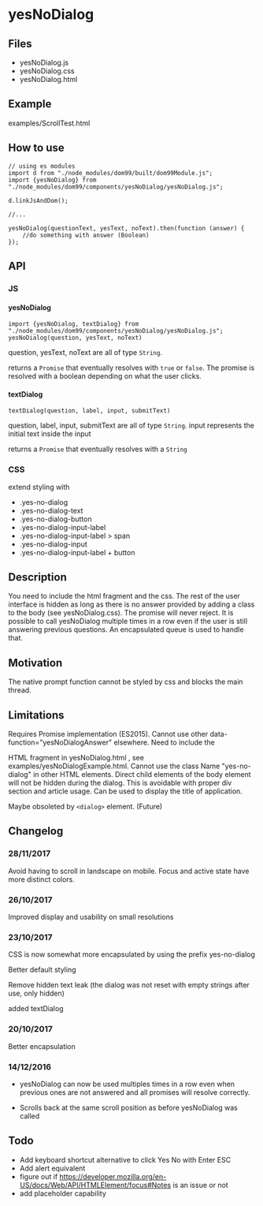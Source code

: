 # yesNoDialog

## Files

* yesNoDialog.js
* yesNoDialog.css
* yesNoDialog.html

## Example

examples/ScrollTest.html

## How to use

    // using es modules
    import d from "./node_modules/dom99/built/dom99Module.js";
    import {yesNoDialog} from "./node_modules/dom99/components/yesNoDialog/yesNoDialog.js";

    d.linkJsAndDom();
    
    //...
    
    yesNoDialog(questionText, yesText, noText).then(function (answer) {
        //do something with answer (Boolean)
    });
    
## API

### JS

#### yesNoDialog

    import {yesNoDialog, textDialog} from "./node_modules/dom99/components/yesNoDialog/yesNoDialog.js";
    yesNoDialog(question, yesText, noText)


question, yesText, noText are all of type `String`.

returns a `Promise` that eventually resolves with `true` or `false`.
The promise is resolved with a boolean depending on what the user clicks.


#### textDialog

    textDialog(question, label, input, submitText)


question, label, input, submitText are all of type `String`. input represents the initial text inside the input

returns a `Promise` that eventually resolves with a `String`

### CSS

extend styling with

 * .yes-no-dialog
 * .yes-no-dialog-text 
 * .yes-no-dialog-button
 * .yes-no-dialog-input-label
 * .yes-no-dialog-input-label > span
 * .yes-no-dialog-input
 * .yes-no-dialog-input-label + button
    
## Description

You need to include the html fragment and the css. 
The rest of the user interface is hidden as long as there is no answer provided by adding a class to the body (see yesNoDialog.css). 
The promise will never reject.
It is possible to call yesNoDialog multiple times in a row even if the user is still answering previous questions.
An encapsulated queue is used to handle that.

## Motivation

The native prompt function cannot be styled by css and blocks the main thread.

## Limitations

Requires Promise implementation (ES2015). Cannot use other data-function="yesNoDialogAnswer" elsewhere. 
Need to include the <div class="dialog"> HTML fragment in yesNoDialog.html , see examples/yesNoDialogExample.html.
Cannot use the class Name "yes-no-dialog" in other HTML elements.
Direct child elements of the body element will not be hidden during the dialog.
This is avoidable with proper div section and article usage.
Can be used to display the title of application.

Maybe obsoleted by `<dialog>` element. (Future)

## Changelog

### 28/11/2017

Avoid having to scroll in landscape on mobile. Focus and active state have more distinct colors.

### 26/10/2017

Improved display and usability on small resolutions

### 23/10/2017

CSS is now somewhat more encapsulated by using the prefix yes-no-dialog

Better default styling

Remove hidden text leak (the dialog was not reset with empty strings after use, only hidden)

added textDialog

### 20/10/2017

Better encapsulation

### 14/12/2016


 * yesNoDialog can now be used multiples times in a row even when previous ones are not answered and all promises will resolve correctly.
 
 * Scrolls back at the same scroll position as before yesNoDialog was called 


## Todo

 * Add keyboard shortcut alternative to click Yes No with Enter ESC 
 * Add alert equivalent
 * figure out if https://developer.mozilla.org/en-US/docs/Web/API/HTMLElement/focus#Notes is an issue or not
 * add placeholder capability